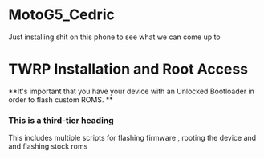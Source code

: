 # MotoG5_Cedric
Just installing shit on this phone to see what we can come up to

# TWRP Installation and Root Access

**It's important that you have your device with an Unlocked Bootloader in order to flash custom ROMS. **


### This is a third-tier heading

This includes multiple scripts for flashing firmware , rooting the device and and flashing stock roms


